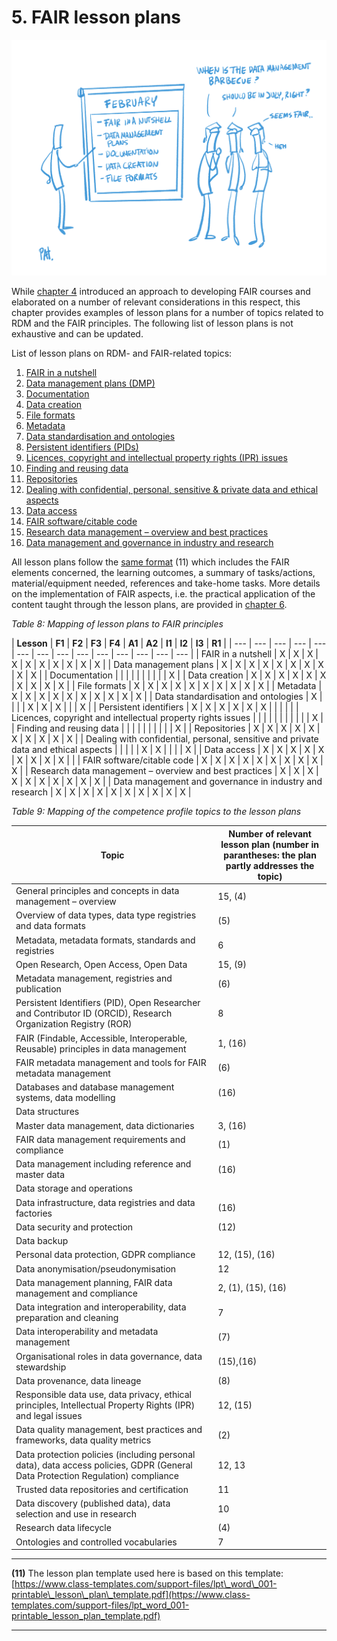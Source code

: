 # 5. FAIR lesson plans

![](../Images/5_FAIR_curriculum_and_lesson_plans.PNG)

While [chapter 4](../4TeachingAndTrainingDesigns/1Introduction.md) introduced an approach to developing FAIR courses and elaborated on a number of relevant considerations in this respect, this chapter provides examples of lesson plans for a number of topics related to RDM and the FAIR principles. The following list of lesson plans is not exhaustive and can be updated.

List of lesson plans on RDM- and FAIR-related topics:

1. [FAIR in a nutshell](1LessonPlan.md)
2. [Data management plans (DMP)](2LessonPlan.md)
3. [Documentation](3LessonPlan.md)
4. [Data creation](4LessonPlan.md)
5. [File formats](5LessonPlan.md)
6. [Metadata](6LessonPlan.md)
7. [Data standardisation and ontologies](7LessonPlan.md)
8. [Persistent identifiers (PIDs)](8LessonPlan.md)
9. [Licences, copyright and intellectual property rights (IPR) issues](9LessonPlan.md)
10. [Finding and reusing data](10LessonPlan.md)
11. [Repositories](11LessonPlan.md)
12. [Dealing with confidential, personal, sensitive &amp; private data and ethical aspects](12LessonPlan.md)
13. [Data access](13LessonPlan.md)
14. [FAIR software/citable code](14LessonPlan.md)
15. [Research data management – overview and best practices](15LessonPlan.md)
16. [Data management and governance in industry and research](16LessonPlan.md)
 
All lesson plans follow the [same format](https://docs.google.com/document/d/1YO6U4Rq5s-g6dnpTVu6BD42jwt2-UqYiNFqZmzGKc2c/edit#heading=h.fzyhfqsl05zv) (11) which includes the FAIR elements concerned, the learning outcomes, a summary of tasks/actions, material/equipment needed, references and take-home tasks. More details on the implementation of FAIR aspects, i.e. the practical application of the content taught through the lesson plans, are provided in [chapter 6](../6ImplementingFAIR/1Introduction.md).

_Table 8: Mapping of lesson plans to FAIR principles_

| **Lesson** | **F1** | **F2** | **F3** | **F4** | **A1** | **A2** | **I1** | **I2** | **I3** | **R1** |
| --- | --- | --- | --- | --- | --- | --- | --- | --- | --- | --- | --- | --- | --- |
| FAIR in a nutshell | X | X | X | X | X | X | X | X | X | X |
| Data management plans | X | X | X | X | X | X | X | X | X | X |
| Documentation | | | | | | | | | | X |
| Data creation | X | X | X | X | X | X | X | X | X | X |
| File formats | X | X | X | X | X | X | X | X | X | X |
| Metadata | X | X | X | X | X | X | X | X | X | X |
| Data standardisation and ontologies | X | | | | X | X | X | | | X |
| Persistent identifiers | X | X | X | X | X | X | | | | |
| Licences, copyright and intellectual property rights issues | | | | | | | | | | | X |
| Finding and reusing data | | | | | | | | | | X |
| Repositories | X | X | X | X | X | X | X | X | X | X |
| Dealing with confidential, personal, sensitive and private data and ethical aspects | | | | | X | X | | | | X |
| Data access | X | X | X | X | X | X | X | X | X | |
| FAIR software/citable code | X | X | X | X | X | X | X | X | X | X |
| Research data management – overview and best practices | X | X | X | X | X | X | X | X | X | X |
| Data management and governance in industry and research | X | X | X | X | X | X | X | X | X | X |

_Table 9: Mapping of the competence profile topics to the lesson plans_

| **Topic** | **Number of relevant lesson plan** (number in parantheses: the plan partly addresses the topic) |
| --- | --- |
| General principles and concepts in data management – overview | 15, (4) |
| Overview of data types, data type registries and data formats | (5) |
| Metadata, metadata formats, standards and registries | 6 |
| Open Research, Open Access, Open Data | 15, (9) |
| Metadata management, registries and publication | (6) |
| Persistent Identifiers (PID), Open Researcher and Contributor ID (ORCID), Research Organization Registry (ROR) | 8 |
| FAIR (Findable, Accessible, Interoperable, Reusable) principles in data management | 1, (16) |
| FAIR metadata management and tools for FAIR metadata management | (6) |
| Databases and database management systems, data modelling | (16) |
| Data structures | |
| Master data management, data dictionaries | 3, (16) |
| FAIR data management requirements and compliance | (1) |
| Data management including reference and master data | (16) |
| Data storage and operations | |
| Data infrastructure, data registries and data factories | (16) |
| Data security and protection | (12) |
| Data backup | |
| Personal data protection, GDPR compliance | 12, (15), (16) |
| Data anonymisation/pseudonymisation | 12 |
| Data management planning, FAIR data management and compliance | 2, (1), (15), (16) |
| Data integration and interoperability, data preparation and cleaning | 7 |
| Data interoperability and metadata management | (7) |
| Organisational roles in data governance, data stewardship | (15),(16) |
| Data provenance, data lineage | (8) |
| Responsible data use, data privacy, ethical principles, Intellectual Property Rights (IPR) and legal issues | 12, (15) |
| Data quality management, best practices and frameworks, data quality metrics | (2) |
| Data protection policies (including personal data), data access policies, GDPR (General Data Protection Regulation) compliance | 12, 13 |
| Trusted data repositories and certification | 11 |
| Data discovery (published data), data selection and use in research | 10 |
| Research data lifecycle | (4) |
| Ontologies and controlled vocabularies | 7 |

---

**(11)** The lesson plan template used here is based on this template: [https://www.class-templates.com/support-files/lpt\_word\_001-printable\_lesson\_plan\_template.pdf](https://www.class-templates.com/support-files/lpt_word_001-printable_lesson_plan_template.pdf)

----

